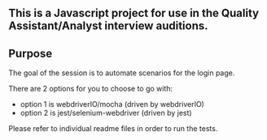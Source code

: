 ## This is a Javascript project for use in the Quality Assistant/Analyst interview auditions.

## Purpose
The goal of the session is to automate scenarios for the login page.

There are 2 options for you to choose to go with:
- option 1 is webdriverIO/mocha (driven by webdriverIO)
- option 2 is jest/selenium-webdriver (driven by jest)

Please refer to individual readme files in order to run the tests.

